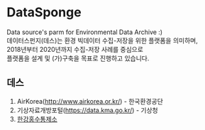 # DataSponge
Data source's parm for Environmental Data Archive :)  
데이터스펀지(데스)는 환경 빅데이터 수집-저장을 위한 플랫폼을 의미하며,   
2018년부터 2020년까지 수집-저장 사례를 중심으로  
플랫폼을 설계 및 (가)구축을 목표로 진행하고 있습니다.  
  
## 데스 
1. AirKorea(http://www.airkorea.or.kr/) - 한국환경공단
2. 기상자료개방포털(https://data.kma.go.kr/) - 기상청
3. [한강홍수통제소](http://www.hrfco.go.kr/main.do)
